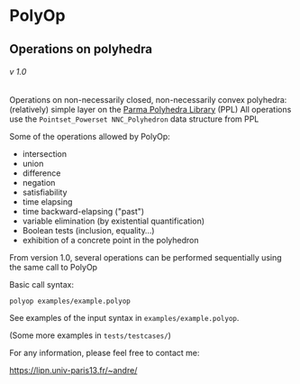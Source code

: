 # PolyOp

## Operations on polyhedra

###### v 1.0

Operations on non-necessarily closed, non-necessarily convex polyhedra: (relatively) simple layer on the [Parma Polyhedra Library](http://bugseng.com/products/ppl/) (PPL)
All operations use the `Pointset_Powerset NNC_Polyhedron` data structure from PPL


Some of the operations allowed by PolyOp:
- intersection
- union
- difference
- negation
- satisfiability
- time elapsing
- time backward-elapsing ("past")
- variable elimination (by existential quantification)
- Boolean tests (inclusion, equality…)
- exhibition of a concrete point in the polyhedron

From version 1.0, several operations can be performed sequentially using the same call to PolyOp

Basic call syntax:

```
polyop examples/example.polyop
```

See examples of the input syntax in `examples/example.polyop`.

(Some more examples in `tests/testcases/`)

For any information, please feel free to contact me:

https://lipn.univ-paris13.fr/~andre/
